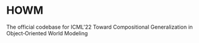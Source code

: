 # HOWM
The official codebase for ICML'22 Toward Compositional Generalization in Object‑Oriented World Modeling
